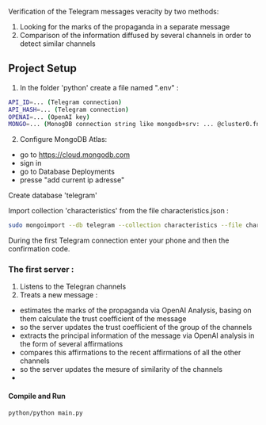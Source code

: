 Verification of the Telegram messages veracity by two methods:
1) Looking for the marks of the propaganda in a separate message
2) Comparison of the information diffused by several channels in order to detect similar channels

## Project Setup

1) In the folder 'python' create a file named ".env" :
```sh
API_ID=... (Telegram connection)
API_HASH=... (Telegram connection)
OPENAI=... (OpenAI key)
MONGO=... (MonogDB connection string like mongodb+srv: ... @cluster0.fnbrrzu.mongodb.net/?retryWrites=true&w=majority
```

2) Configure MongoDB Atlas:
- go to https://cloud.mongodb.com 
- sign in 
- go to Database Deployments
- presse "add current ip adresse"

Create database 'telegram'

Import collection 'characteristics' from the file characteristics.json :

```sh
sudo mongoimport --db telegram --collection characteristics --file characteristics.json
```

During the first Telegram connection enter your phone and then the confirmation code.

### The first server :
1) Listens to the Telegran channels
2) Treats a new message :
- estimates the marks of the propaganda via OpenAI Analysis, basing on them calculate the trust coefficient of the message 
- so the server updates the trust coefficient of the group of the channels
- extracts the principal information of the message via OpenAI analysis in the form of several affirmations
- compares this affirmations to the recent affirmations of all the other channels
- so the server updates the mesure of similarity of the channels
-  
#### Compile and Run
```sh
python/python main.py
```
